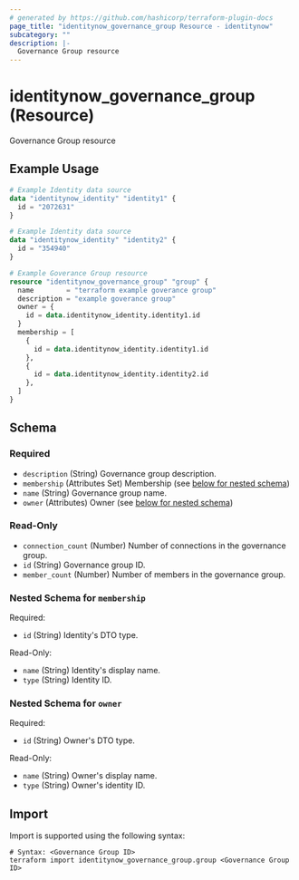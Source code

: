 ```yaml
---
# generated by https://github.com/hashicorp/terraform-plugin-docs
page_title: "identitynow_governance_group Resource - identitynow"
subcategory: ""
description: |-
  Governance Group resource
---
```


# identitynow_governance_group (Resource)

Governance Group resource

## Example Usage

```terraform
# Example Identity data source
data "identitynow_identity" "identity1" {
  id = "2072631"
}

# Example Identity data source
data "identitynow_identity" "identity2" {
  id = "354940"
}

# Example Goverance Group resource
resource "identitynow_governance_group" "group" {
  name        = "terraform example goverance group"
  description = "example goverance group"
  owner = {
    id = data.identitynow_identity.identity1.id
  }
  membership = [
    {
      id = data.identitynow_identity.identity1.id
    },
    {
      id = data.identitynow_identity.identity2.id
    },
  ]
}
```

<!-- schema generated by tfplugindocs -->
## Schema

### Required

- `description` (String) Governance group description.
- `membership` (Attributes Set) Membership (see [below for nested schema](#nestedatt--membership))
- `name` (String) Governance group name.
- `owner` (Attributes) Owner (see [below for nested schema](#nestedatt--owner))

### Read-Only

- `connection_count` (Number) Number of connections in the governance group.
- `id` (String) Governance group ID.
- `member_count` (Number) Number of members in the governance group.

<a id="nestedatt--membership"></a>
### Nested Schema for `membership`

Required:

- `id` (String) Identity's DTO type.

Read-Only:

- `name` (String) Identity's display name.
- `type` (String) Identity ID.


<a id="nestedatt--owner"></a>
### Nested Schema for `owner`

Required:

- `id` (String) Owner's DTO type.

Read-Only:

- `name` (String) Owner's display name.
- `type` (String) Owner's identity ID.

## Import

Import is supported using the following syntax:

```shell
# Syntax: <Governance Group ID>
terraform import identitynow_governance_group.group <Governance Group ID>
```

